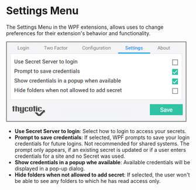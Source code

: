 [title]: # (Settings Menu)
[tags]: # (WPF)
[priority]: # (6)
# Settings Menu

The Settings Menu in the WPF extensions, allows uses to change preferences for their extension's behavior and functionality.

![settings](images/image6.png "WPF Settings Menu")

* __Use Secret Server to login__: Select how to login to access your secrets.
* __Prompt to save credentials__: If selected, WPF prompts to save your login credentials for future logins. Not recommended for shared systems. The prompt only appears, if an existing secret is updated or if a user enters credentials for a site and no Secret was used.
* __Show credentials in a popup whe available__: Available credentials will be displayed in a pop-up dialog.
* __Hide folders when not allowed to add secret__: If selected, the user won't be able to see any folders to which he has read access only.
